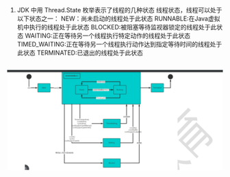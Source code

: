 1. JDK 中用 Thread.State 枚举表示了线程的几种状态
    线程状态，线程可以处于以下状态之一：
        NEW：尚未启动的线程处于此状态
        RUNNABLE:在Java虚拟机中执行的线程处于此状态
        BLOCKED:被阻塞等待监视器锁定的线程处于此状态
        WAITING:正在等待另一个线程执行特定动作的线程处于此状态
        TIMED_WAITING:正在等待另一个线程执行动作达到指定等待时间的线程处于此状态
        TERMINATED:已退出的线程处于此状态

​		![images](../thread_/img/线程生命周期.png)
